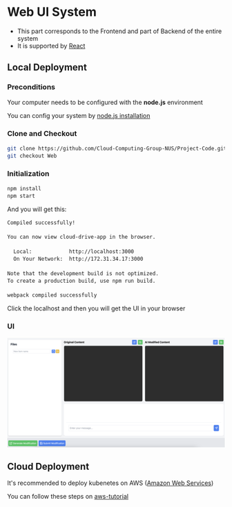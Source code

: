 # Web UI System

- This part corresponds to the Frontend and part of Backend of the entire system
- It is supported by [React]()

## Local Deployment

### Preconditions

Your computer needs to be configured with the __node.js__ environment

You can config your system by [node.js installation](https://react.dev/learn/installation)

### Clone and Checkout

```bash
git clone https://github.com/Cloud-Computing-Group-NUS/Project-Code.git
git checkout Web
```

### Initialization

```bash
npm install
npm start
```

And you will get this:

```bash
Compiled successfully!

You can now view cloud-drive-app in the browser.

  Local:            http://localhost:3000
  On Your Network:  http://172.31.34.17:3000

Note that the development build is not optimized.
To create a production build, use npm run build.

webpack compiled successfully
```

Click the localhost and then you will get the UI in your browser

### UI

![1721287992844](image/web/1721287992844.png)

## Cloud Deployment

It's recommended to deploy kubenetes on AWS ([Amazon Web Services](https://aws.amazon.com/free/))

You can follow these steps on [aws-tutorial](https://blog.bxhu2004.com/LECTURE/AWS-Server/aws-install/)
